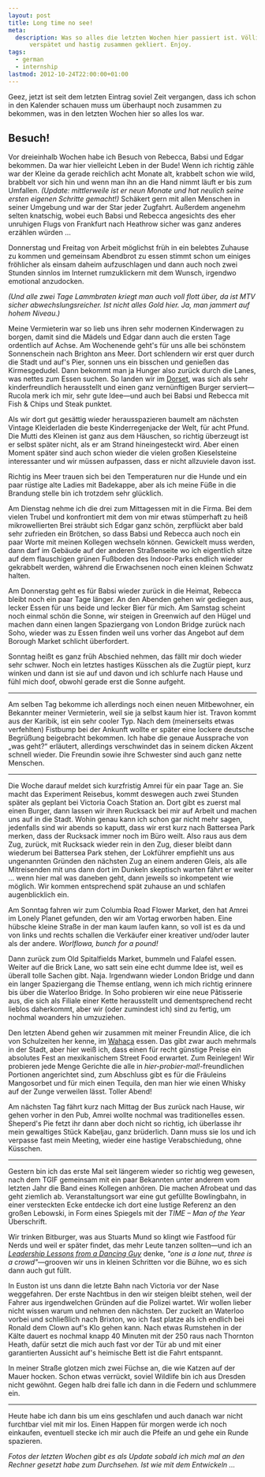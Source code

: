 ```yaml
---
layout: post
title: Long time no see!
meta:
  description: Was so alles die letzten Wochen hier passiert ist. Völlig
      verspätet und hastig zusammen gekliert. Enjoy.
tags:
  - german
  - internship
lastmod: 2012-10-24T22:00:00+01:00
---
```


Geez, jetzt ist seit dem letzten Eintrag soviel Zeit vergangen, dass ich schon
in den Kalender schauen muss um überhaupt noch zusammen zu bekommen, was in den
letzten Wochen hier so alles los war.

## Besuch! ##

Vor dreieinhalb Wochen habe ich Besuch von Rebecca, Babsi und Edgar bekommen.
Da war hier vielleicht Leben in der Bude! Wenn ich richtig zähle war der Kleine
da gerade reichlich acht Monate alt, krabbelt schon wie wild, brabbelt vor sich
hin und wenn man ihn an die Hand nimmt läuft er bis zum Umfallen. *(Update:
mittlerweile ist er neun Monate und hat neulich seine ersten eigenen Schritte
gemacht!)* Schäkert gern mit allen Menschen in seiner Umgebung und war der Star
jeder Zugfahrt. Außerdem angenehm selten knatschig, wobei euch Babsi und
Rebecca angesichts des eher unruhigen Flugs von Frankfurt nach Heathrow sicher
was ganz anderes erzählen würden …

Donnerstag und Freitag von Arbeit möglichst früh in ein belebtes Zuhause zu
kommen und gemeinsam Abendbrot zu essen stimmt schon um einiges fröhlicher als
einsam daheim aufzuschlagen und dann auch noch zwei Stunden sinnlos im Internet
rumzuklickern mit dem Wunsch, irgendwo emotional anzudocken.

*(Und alle zwei Tage Lammbraten kriegt man auch voll flott über, da ist MTV
sicher abwechslungsreicher. Ist nicht alles Gold hier. Ja, man jammert auf
hohem Niveau.)*

Meine Vermieterin war so lieb uns ihren sehr modernen Kinderwagen zu borgen,
damit sind die Mädels und Edgar dann auch die ersten Tage ordentlich auf Achse.
Am Wochenende geht's für uns alle bei schönstem Sonnenschein nach Brighton ans
Meer. Dort schlendern wir erst quer durch die Stadt und auf's Pier, sonnen uns
ein bisschen und genießen das Kirmesgedudel. Dann bekommt man ja Hunger also
zurück durch die Lanes, was nettes zum Essen suchen. So landen wir im
[Dorset](http://www.thedorset.co.uk/Dorset/Home.html), was sich als sehr
kinderfreundlich herausstellt und einen ganz vernünftigen Burger
serviert—Rucola merk ich mir, sehr gute Idee—und auch bei Babsi und Rebecca mit
Fish & Chips und Steak punktet.

Als wir dort gut gesättig wieder herausspazieren baumelt am nächsten Vintage
Kleiderladen die beste Kinderregenjacke der Welt, für acht Pfund. Die Mutti des
Kleinen ist ganz aus dem Häuschen, so richtig überzeugt ist er selbst später
nicht, als er am Strand hineingesteckt wird. Aber einen Moment später sind auch
schon wieder die vielen großen Kieselsteine interessanter und wir müssen
aufpassen, dass er nicht allzuviele davon isst.

Richtig ins Meer trauen sich bei den Temperaturen nur die Hunde und ein paar
rüstige alte Ladies mit Badekappe, aber als ich meine Füße in die Brandung
stelle bin ich trotzdem sehr glücklich.

Am Dienstag nehme ich die drei zum Mittagessen mit in die Firma. Bei dem vielen
Trubel und konfrontiert mit dem von mir etwas stümperhaft zu heiß
mikrowellierten Brei sträubt sich Edgar ganz schön, zerpflückt aber bald sehr
zufrieden ein Brötchen, so dass Babsi und Rebecca auch noch ein paar Worte mit
meinen Kollegen wechseln können. Gewickelt muss werden, dann darf im Gebäude auf
der anderen Straßenseite wo ich eigentlich sitze auf dem flauschigen grünen
Fußboden des Indoor-Parks endlich wieder gekrabbelt werden, während die
Erwachsenen noch einen kleinen Schwatz halten.

Am Donnerstag geht es für Babsi wieder zurück in die Heimat, Rebecca bleibt
noch ein paar Tage länger. An den Abenden gehen wir gediegen aus, lecker Essen
für uns beide und lecker Bier für mich. Am Samstag scheint noch einmal schön
die Sonne, wir steigen in Greenwich auf den Hügel und machen dann einen langen
Spaziergang von London Bridge zurück nach Soho, wieder was zu Essen finden weil
uns vorher das Angebot auf dem Borough Market schlicht überfordert.

Sonntag heißt es ganz früh Abschied nehmen, das fällt mir doch wieder sehr
schwer. Noch ein letztes hastiges Küsschen als die Zugtür piept, kurz winken
und dann ist sie auf und davon und ich schlurfe nach Hause und fühl mich doof,
obwohl gerade erst die Sonne aufgeht.

---

Am selben Tag bekomme ich allerdings noch einen neuen Mitbewohner, ein
Bekannter meiner Vermieterin, weil sie ja selbst kaum hier ist. Travon kommt
aus der Karibik, ist ein sehr cooler Typ. Nach dem (meinerseits etwas
verfehlten) Fistbump bei der Ankunft wollte er später eine lockere deutsche
Begrüßung beigebracht bekommen. Ich habe die genaue Aussprache von „was geht?“
erläutert, allerdings verschwindet das in seinem dicken Akzent schnell wieder.
Die Freundin sowie ihre Schwester sind auch ganz nette Menschen.

---

Die Woche darauf meldet sich kurzfristig Amrei für ein paar Tage an. Sie macht
das Experiment Reisebus, kommt deswegen auch zwei Stunden später als geplant
bei Victoria Coach Station an. Dort gibt es zuerst mal einen Burger, dann
lassen wir ihren Rucksack bei mir auf Arbeit und machen uns auf in die Stadt.
Wohin genau kann ich schon gar nicht mehr sagen, jedenfalls sind wir abends so
kaputt, dass wir erst kurz nach Battersea Park merken, dass der Rucksack immer
noch im Büro weilt. Also raus aus dem Zug, zurück, mit Rucksack wieder rein in
den Zug, dieser bleibt dann wiederum bei Battersea Park stehen, der Lokführer
empfiehlt uns aus ungenannten Gründen den nächsten Zug an einem anderen Gleis,
als alle Mitreisenden mit uns dann dort im Dunkeln skeptisch warten fährt er
weiter … wenn hier mal was daneben geht, dann jeweils so inkompetent wie
möglich. Wir kommen entsprechend spät zuhause an und schlafen augenblicklich
ein.

Am Sonntag fahren wir zum Columbia Road Flower Market, den hat Amrei im Lonely
Planet gefunden, den wir am Vortag erworben haben. Eine hübsche kleine Straße
in der man kaum laufen kann, so voll ist es da und von links und rechts
schallen die Verkäufer einer kreativer und/oder lauter als der andere.
*Worlflowa, bunch for a pound!*

Dann zurück zum Old Spitalfields Market, bummeln und Falafel essen. Weiter auf
die Brick Lane, wo satt sein eine echt dumme Idee ist, weil es überall tolle
Sachen gibt. Naja. Irgendwann wieder London Bridge und dann ein langer
Spaziergang die Themse entlang, wenn ich mich richtig erinnere bis über die
Waterloo Bridge. In Soho probieren wir eine neue Pâtisserie aus, die sich als Filiale
einer Kette herausstellt und dementsprechend recht lieblos daherkommt, aber wir
(oder zumindest ich) sind zu fertig, um nochmal woanders hin umzuziehen.

Den letzten Abend gehen wir zusammen mit meiner Freundin Alice, die ich von
Schulzeiten her kenne, im
[Wahaca](http://www.wahaca.co.uk/html/1_restaurant4.html) essen. Das gibt zwar
auch mehrmals in der Stadt, aber hier weiß ich, dass einen für recht günstige
Preise ein absolutes Fest an mexikanischem Street Food erwartet. Zum Reinlegen!
Wir probieren jede Menge Gerichte die alle in *hier-probier-mal!*-freundlichen
Portionen angerichtet sind, zum Abschluss gibt es für die Fräuleins Mangosorbet
und für mich einen Tequila, den man hier wie einen Whisky auf der Zunge
verweilen lässt. Toller Abend!

Am nächsten Tag fährt kurz nach Mittag der Bus zurück nach Hause, wir gehen
vorher in den Pub, Amrei wollte nochmal was traditionelles essen. Sheperd's
Pie fetzt ihr dann aber doch nicht so richtig, ich überlasse ihr mein
gewaltiges Stück Kabeljau, ganz brüderlich. Dann muss sie los und ich verpasse
fast mein Meeting, wieder eine hastige Verabschiedung, ohne Küsschen.

---

Gestern bin ich das erste Mal seit längerem wieder so richtig weg gewesen,
nach dem TGIF gemeinsam mit ein paar Bekannten unter anderem vom letzten Jahr
die Band eines Kollegen anhören. Die machen Afrobeat und das geht ziemlich ab.
Veranstaltungsort war eine gut gefüllte Bowlingbahn, in einer versteckten Ecke
entdecke ich dort eine lustige Referenz an den großen Lebowski, in Form eines
Spiegels mit der *TIME – Man of the Year* Überschrift.

Wir trinken Bitburger, was aus Stuarts Mund so klingt wie Fastfood für Nerds
und weil er später findet, das mehr Leute tanzen sollten—und ich an
*[Leadership Lessons from a Dancing
Guy](http://www.youtube.com/watch?v=fW8amMCVAJQ)* denke, *"one is a lone nut,
three is a crowd"*—grooven wir uns in kleinen Schritten vor die Bühne, wo es
sich dann auch gut füllt.

In Euston ist uns dann die letzte Bahn nach Victoria vor der Nase weggefahren.
Der erste Nachtbus in den wir steigen bleibt stehen, weil der Fahrer aus
irgendwelchen Gründen auf die Polizei wartet. Wir wollen lieber nicht wissen
warum und nehmen den nächsten. Der zuckelt an Waterloo vorbei und schließlich
nach Brixton, wo ich fast platze als ich endlich bei Ronald dem Clown auf's Klo
gehen kann. Nach etwas Rumstehen in der Kälte dauert es nochmal knapp 40
Minuten mit der 250 raus nach Thornton Heath, dafür setzt die mich auch fast
vor der Tür ab und mit einer garantierten Aussicht auf's heimische Bett ist die
Fahrt entspannt.

In meiner Straße glotzen mich zwei Füchse an, die wie Katzen auf der Mauer
hocken. Schon etwas verrückt, soviel Wildlife bin ich aus Dresden nicht
gewöhnt. Gegen halb drei falle ich dann in die Federn und schlummere ein.

---

Heute habe ich dann bis um eins geschlafen und auch danach war nicht furchtbar
viel mit mir los. Einen Happen für morgen werde ich noch einkaufen, eventuell
stecke ich mir auch die Pfeife an und gehe ein Runde spazieren.

*Fotos der letzten Wochen gibt es als Update sobald ich mich mal an den Rechner
gesetzt habe zum Durchsehen. Ist wie mit dem Entwickeln …*
